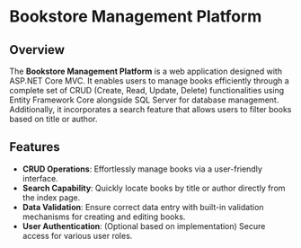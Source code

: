 # Bookstore Management Platform

## Overview

The **Bookstore Management Platform** is a web application designed with ASP.NET Core MVC. It enables users to manage books efficiently through a complete set of CRUD (Create, Read, Update, Delete) functionalities using Entity Framework Core alongside SQL Server for database management. Additionally, it incorporates a search feature that allows users to filter books based on title or author.

## Features

- **CRUD Operations**: Effortlessly manage books via a user-friendly interface.
- **Search Capability**: Quickly locate books by title or author directly from the index page.
- **Data Validation**: Ensure correct data entry with built-in validation mechanisms for creating and editing books.
- **User Authentication**: (Optional based on implementation) Secure access for various user roles.
